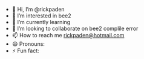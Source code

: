 - 👋 Hi, I’m @rickpaden
- 👀 I’m interested in bee2
- 🌱 I’m currently learning 
- 💞️ I’m looking to collaborate on bee2 complile error
- 📫 How to reach me rickpaden@hotmail.com
- 😄 Pronouns:
- ⚡ Fun fact:

<!---
rickpaden/rickpaden is a ✨ special ✨ repository because its `README.md` (this file) appears on your GitHub profile.
You can click the Preview link to take a look at your changes.
--->
